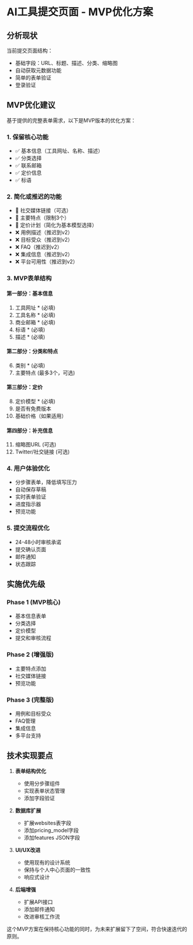 # AI工具提交页面 - MVP优化方案

## 分析现状

当前提交页面结构：
- 基础字段：URL、标题、描述、分类、缩略图
- 自动获取元数据功能
- 简单的表单验证
- 登录验证

## MVP优化建议

基于提供的完整表单需求，以下是MVP版本的优化方案：

### 1. 保留核心功能
- ✅ 基本信息（工具网址、名称、描述）
- ✅ 分类选择
- ✅ 联系邮箱
- ✅ 定价信息
- ✅ 标语

### 2. 简化或推迟的功能
- 🔄 社交媒体链接（可选）
- 🔄 主要特点（限制3个）
- 🔄 定价计划（简化为基本模型选择）
- ❌ 用例描述（推迟到v2）
- ❌ 目标受众（推迟到v2）
- ❌ FAQ（推迟到v2）
- ❌ 集成信息（推迟到v2）
- ❌ 平台可用性（推迟到v2）

### 3. MVP表单结构

#### 第一部分：基本信息
1. 工具网址 * (必填)
2. 工具名称 * (必填)
3. 商业邮箱 * (必填)
4. 标语 * (必填)
5. 描述 * (必填)

#### 第二部分：分类和特点
6. 类别 * (必填)
7. 主要特点 (最多3个，可选)

#### 第三部分：定价
8. 定价模型 * (必填)
9. 是否有免费版本
10. 基础价格（如果适用）

#### 第四部分：补充信息
11. 缩略图URL (可选)
12. Twitter/社交链接 (可选)

### 4. 用户体验优化
- 分步骤表单，降低填写压力
- 自动保存草稿
- 实时表单验证
- 进度指示器
- 预览功能

### 5. 提交流程优化
- 24-48小时审核承诺
- 提交确认页面
- 邮件通知
- 状态跟踪

## 实施优先级

### Phase 1 (MVP核心)
- 基本信息表单
- 分类选择
- 定价模型
- 提交和审核流程

### Phase 2 (增强版)
- 主要特点添加
- 社交媒体链接
- 预览功能

### Phase 3 (完整版)
- 用例和目标受众
- FAQ管理
- 集成信息
- 多平台支持

## 技术实现要点

1. **表单结构优化**
   - 使用分步骤组件
   - 实现表单状态管理
   - 添加字段验证

2. **数据库扩展**
   - 扩展websites表字段
   - 添加pricing_model字段
   - 添加features JSON字段

3. **UI/UX改进**
   - 使用现有的设计系统
   - 保持与个人中心页面的一致性
   - 响应式设计

4. **后端增强**
   - 扩展API接口
   - 添加邮件通知
   - 改进审核工作流

这个MVP方案在保持核心功能的同时，为未来扩展留下了空间，符合快速迭代的原则。